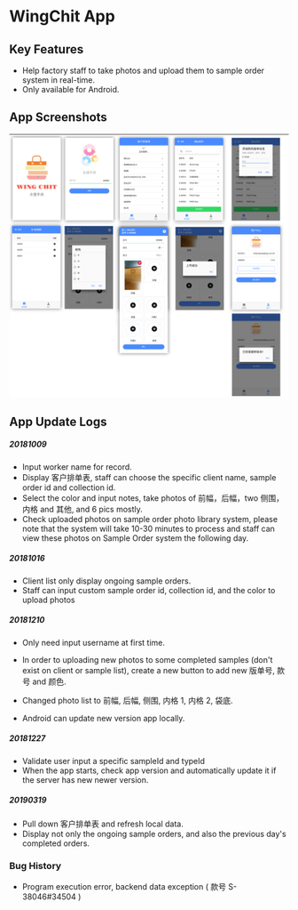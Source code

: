 # WingChit App


## Key Features
- Help factory staff to take photos and upload them to sample order system in real-time.
- Only available for Android.

## App Screenshots
  <img src="resources/screenshots/screenshots.png" alt="UI">

## App Update Logs

##### 20181009

- Input worker name for record.
- Display 客户排单表, staff can choose the specific client name, sample order id and collection id.
- Select the color and input notes, take photos of 前幅，后幅，two 侧围，内格 and 其他, and 6 pics mostly.
- Check uploaded photos on sample order photo library system, please note that the system will take 10-30 minutes to process and staff can view these photos on Sample Order system the following day.

##### 20181016

- Client list only display ongoing sample orders.
- Staff can input custom sample order id, collection id, and the color to upload photos

##### 20181210

- Only need input username at first time.

- In order to uploading new photos to some completed samples (don't exist on client or sample list), create a new button to add new 版单号, 款号 and 颜色.
- Changed photo list to 前幅, 后幅, 侧围, 内格 1, 内格 2, 袋底.
- Android can update new version app locally.

##### 20181227

- Validate user input a specific sampleId and typeId
- When the app starts, check app version and automatically update it if the server has new newer version.

##### 20190319

- Pull down 客户排单表 and refresh local data.
- Display not only the ongoing sample orders, and also the previous day's completed orders.

### Bug History

- Program execution error, backend data exception ( 款号 S-38046#34504 )

